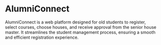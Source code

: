 # AlumniConnect
AlumniConnect is a web platform designed for old students to register, select courses, choose houses, and receive approval from the senior house master. It streamlines the student management process, ensuring a smooth and efficient registration experience.

